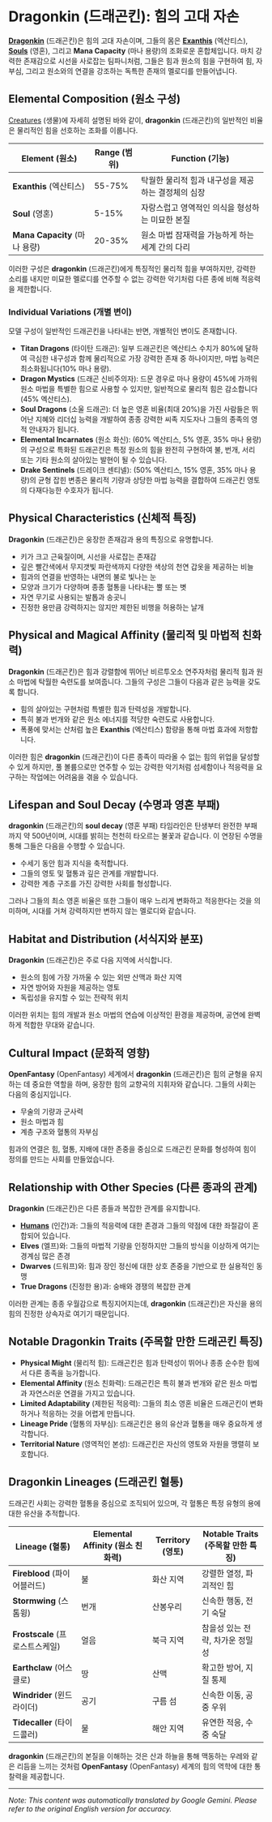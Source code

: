 # **Dragonkin** (드래곤킨): 힘의 고대 자손

[**Dragonkin**](/codex/Creatures/Dragonkin.md) (드래곤킨)은 힘의 고대 자손이며, 그들의 몸은 [**Exanthis**](/codex/Basic/Exanthis.md) (엑산티스), [**Souls**](/codex/Basic/Soul.md) (영혼), 그리고 **Mana Capacity** (마나 용량)의 조화로운 혼합체입니다. 마치 강력한 존재감으로 시선을 사로잡는 팀파니처럼, 그들은 힘과 원소의 힘을 구현하여 힘, 자부심, 그리고 원소와의 연결을 강조하는 독특한 존재의 멜로디를 만들어냅니다.

## Elemental Composition (원소 구성)

[Creatures](/codex/Creatures/Creatures.md) (생물)에 자세히 설명된 바와 같이, **dragonkin** (드래곤킨)의 일반적인 비율은 물리적인 힘을 선호하는 조화를 이룹니다.

| Element (원소) | Range (범위) | Function (기능) |
|---------|------------|----------|
| **Exanthis** (엑산티스) | 55-75% | 탁월한 물리적 힘과 내구성을 제공하는 결정체의 심장 |
| **Soul** (영혼) | 5-15% | 자랑스럽고 영역적인 의식을 형성하는 미묘한 본질 |
| **Mana Capacity** (마나 용량) | 20-35% | 원소 마법 잠재력을 가능하게 하는 세계 간의 다리 |

이러한 구성은 **dragonkin** (드래곤킨)에게 특징적인 물리적 힘을 부여하지만, 강력한 소리를 내지만 미묘한 멜로디를 연주할 수 없는 강력한 악기처럼 다른 종에 비해 적응력을 제한합니다.

### Individual Variations (개별 변이)

모델 구성이 일반적인 드래곤킨을 나타내는 반면, 개별적인 변이도 존재합니다.

- **Titan Dragons** (타이탄 드래곤): 일부 드래곤킨은 엑산티스 수치가 80%에 달하여 극심한 내구성과 함께 물리적으로 가장 강력한 존재 중 하나이지만, 마법 능력은 최소화됩니다(10% 마나 용량).
- **Dragon Mystics** (드래곤 신비주의자): 드문 경우로 마나 용량이 45%에 가까워 원소 마법을 특별한 힘으로 사용할 수 있지만, 일반적으로 물리적 힘은 감소합니다(45% 엑산티스).
- **Soul Dragons** (소울 드래곤): 더 높은 영혼 비율(최대 20%)을 가진 사람들은 뛰어난 지혜와 리더십 능력을 개발하여 종종 강력한 씨족 지도자나 그들의 종족의 영적 안내자가 됩니다.
- **Elemental Incarnates** (원소 화신): (60% 엑산티스, 5% 영혼, 35% 마나 용량)의 구성으로 특화된 드래곤킨은 특정 원소의 힘을 완전히 구현하여 불, 번개, 서리 또는 기타 원소의 살아있는 발현이 될 수 있습니다.
- **Drake Sentinels** (드레이크 센티넬): (50% 엑산티스, 15% 영혼, 35% 마나 용량)의 균형 잡힌 변종은 물리적 기량과 상당한 마법 능력을 결합하여 드래곤킨 영토의 다재다능한 수호자가 됩니다.

## Physical Characteristics (신체적 특징)

**Dragonkin** (드래곤킨)은 웅장한 존재감과 용의 특징으로 유명합니다.
- 키가 크고 근육질이며, 시선을 사로잡는 존재감
- 깊은 빨간색에서 무지갯빛 파란색까지 다양한 색상의 천연 갑옷을 제공하는 비늘
- 힘과의 연결을 반영하는 내면의 불로 빛나는 눈
- 모양과 크기가 다양하며 종종 혈통을 나타내는 뿔 또는 볏
- 자연 무기로 사용되는 발톱과 송곳니
- 진정한 용만큼 강력하지는 않지만 제한된 비행을 허용하는 날개

## Physical and Magical Affinity (물리적 및 마법적 친화력)

**Dragonkin** (드래곤킨)은 힘과 강렬함에 뛰어난 비르투오소 연주자처럼 물리적 힘과 원소 마법에 탁월한 숙련도를 보여줍니다. 그들의 구성은 그들이 다음과 같은 능력을 갖도록 합니다.
- 힘의 살아있는 구현처럼 특별한 힘과 탄력성을 개발합니다.
- 특히 불과 번개와 같은 원소 에너지를 적당한 숙련도로 사용합니다.
- 폭풍에 맞서는 산처럼 높은 **Exanthis** (엑산티스) 함량을 통해 마법 효과에 저항합니다.

이러한 힘은 **dragonkin** (드래곤킨)이 다른 종족이 따라올 수 없는 힘의 위업을 달성할 수 있게 하지만, 풀 볼륨으로만 연주할 수 있는 강력한 악기처럼 섬세함이나 적응력을 요구하는 작업에는 어려움을 겪을 수 있습니다.

## Lifespan and Soul Decay (수명과 영혼 부패)

**dragonkin** (드래곤킨)의 **soul decay** (영혼 부패) 타임라인은 탄생부터 완전한 부패까지 약 500년이며, 시대를 밝히는 천천히 타오르는 불꽃과 같습니다. 이 연장된 수명을 통해 그들은 다음을 수행할 수 있습니다.
- 수세기 동안 힘과 지식을 축적합니다.
- 그들의 영토 및 혈통과 깊은 관계를 개발합니다.
- 강력한 계층 구조를 가진 강력한 사회를 형성합니다.

그러나 그들의 최소 영혼 비율은 또한 그들이 매우 느리게 변화하고 적응한다는 것을 의미하며, 시대를 거쳐 강력하지만 변하지 않는 멜로디와 같습니다.

## Habitat and Distribution (서식지와 분포)

**Dragonkin** (드래곤킨)은 주로 다음 지역에 서식합니다.
- 원소의 힘에 가장 가까울 수 있는 외딴 산맥과 화산 지역
- 자연 방어와 자원을 제공하는 영토
- 독립성을 유지할 수 있는 전략적 위치

이러한 위치는 힘의 개발과 원소 마법의 연습에 이상적인 환경을 제공하며, 공연에 완벽하게 적합한 무대와 같습니다.

## Cultural Impact (문화적 영향)

**OpenFantasy** (OpenFantasy) 세계에서 **dragonkin** (드래곤킨)은 힘의 균형을 유지하는 데 중요한 역할을 하며, 웅장한 힘의 교향곡의 지휘자와 같습니다. 그들의 사회는 다음의 중심지입니다.
- 무술의 기량과 군사력
- 원소 마법과 힘
- 계층 구조와 혈통의 자부심

힘과의 연결은 힘, 혈통, 지배에 대한 존중을 중심으로 드래곤킨 문화를 형성하여 힘이 정의를 만드는 사회를 만들었습니다.

## Relationship with Other Species (다른 종과의 관계)

**Dragonkin** (드래곤킨)은 다른 종들과 복잡한 관계를 유지합니다.
- [**Humans**](/codex/Creatures/Human.md) (인간)과: 그들의 적응력에 대한 존경과 그들의 약점에 대한 좌절감이 혼합되어 있습니다.
- **Elves** (엘프)와: 그들의 마법적 기량을 인정하지만 그들의 방식을 이상하게 여기는 경계심 많은 존경
- **Dwarves** (드워프)와: 힘과 장인 정신에 대한 상호 존중을 기반으로 한 실용적인 동맹
- **True Dragons** (진정한 용)과: 숭배와 경쟁의 복잡한 관계

이러한 관계는 종종 우월감으로 특징지어지는데, **dragonkin** (드래곤킨)은 자신을 용의 힘의 진정한 상속자로 여기기 때문입니다.

## Notable Dragonkin Traits (주목할 만한 드래곤킨 특징)

- **Physical Might** (물리적 힘): 드래곤킨은 힘과 탄력성이 뛰어나 종종 순수한 힘에서 다른 종족을 능가합니다.
- **Elemental Affinity** (원소 친화력): 드래곤킨은 특히 불과 번개와 같은 원소 마법과 자연스러운 연결을 가지고 있습니다.
- **Limited Adaptability** (제한된 적응력): 그들의 최소 영혼 비율은 드래곤킨이 변화하거나 적응하는 것을 어렵게 만듭니다.
- **Lineage Pride** (혈통의 자부심): 드래곤킨은 용의 유산과 혈통을 매우 중요하게 생각합니다.
- **Territorial Nature** (영역적인 본성): 드래곤킨은 자신의 영토와 자원을 맹렬히 보호합니다.

## Dragonkin Lineages (드래곤킨 혈통)

드래곤킨 사회는 강력한 혈통을 중심으로 조직되어 있으며, 각 혈통은 특정 유형의 용에 대한 유산을 추적합니다.

| Lineage (혈통) | Elemental Affinity (원소 친화력) | Territory (영토) | Notable Traits (주목할 만한 특징) |
|---------|---------------|---------|-------------------|
| **Fireblood** (파이어블러드) | 불 | 화산 지역 | 강렬한 열정, 파괴적인 힘 |
| **Stormwing** (스톰윙) | 번개 | 산봉우리 | 신속한 행동, 전기 숙달 |
| **Frostscale** (프로스트스케일) | 얼음 | 북극 지역 | 참을성 있는 전략, 차가운 정밀성 |
| **Earthclaw** (어스클로) | 땅 | 산맥 | 확고한 방어, 지질 통제 |
| **Windrider** (윈드라이더) | 공기 | 구름 섬 | 신속한 이동, 공중 우위 |
| **Tidecaller** (타이드콜러) | 물 | 해안 지역 | 유연한 적응, 수중 숙달 |

**dragonkin** (드래곤킨)의 본질을 이해하는 것은 산과 하늘을 통해 맥동하는 우레와 같은 리듬을 느끼는 것처럼 **OpenFantasy** (OpenFantasy) 세계의 힘의 역학에 대한 통찰력을 제공합니다.


---
_Note: This content was automatically translated by Google Gemini. Please refer to the original English version for accuracy._